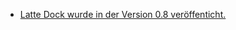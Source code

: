 * [Latte Dock wurde in der Version 0.8 veröffenticht.](http://www.phoronix.com/scan.php?page=news_item&px=Latte-Dock-0.8)

